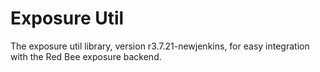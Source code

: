 # Exposure Util

The exposure util library, version r3.7.21-newjenkins, for easy integration with the Red Bee exposure backend.